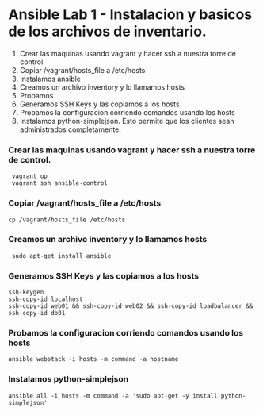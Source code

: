 # Ansible Lab 1 - Instalacion y basicos de los archivos de inventario.

1. Crear las maquinas usando vagrant y hacer ssh a nuestra torre de control.
2. Copiar /vagrant/hosts_file a /etc/hosts
3. Instalamos ansible
4. Creamos un archivo inventory y lo llamamos hosts
5. Probamos
6. Generamos SSH Keys y las copiamos a los hosts
7. Probamos la configuracion corriendo comandos usando los hosts
8. Instalamos python-simplejson. Esto permite que los clientes sean administrados completamente.

### Crear las maquinas usando vagrant y hacer ssh a nuestra torre de control.

```shell
 vagrant up
 vagrant ssh ansible-control
```

### Copiar /vagrant/hosts_file a /etc/hosts

```shell
cp /vagrant/hosts_file /etc/hosts
```

### Creamos un archivo inventory y lo llamamos hosts

```shell
 sudo apt-get install ansible
```

### Generamos SSH Keys y las copiamos a los hosts

```shell
ssh-keygen
ssh-copy-id localhost
ssh-copy-id web01 && ssh-copy-id web02 && ssh-copy-id loadbalancer && ssh-copy-id db01
```

### Probamos la configuracion corriendo comandos usando los hosts

```shell
ansible webstack -i hosts -m command -a hostname
```

### Instalamos python-simplejson

```shell
ansible all -i hosts -m command -a 'sudo apt-get -y install python-simplejson'
```
